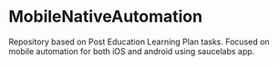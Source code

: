 # MobileNativeAutomation
Repository based on Post Education Learning Plan tasks. Focused on mobile automation for both iOS and android using saucelabs app.
